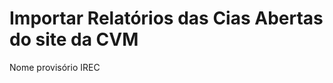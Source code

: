 Importar Relatórios das Cias Abertas do site da CVM
====================================================

 Nome provisório IREC

 
